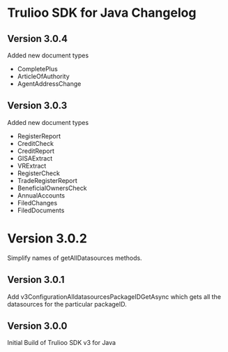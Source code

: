 # Trulioo SDK for Java Changelog

## Version 3.0.4
Added new document types
- CompletePlus
- ArticleOfAuthority
- AgentAddressChange

## Version 3.0.3
Added new document types
- RegisterReport
- CreditCheck
- CreditReport
- GISAExtract
- VRExtract
- RegisterCheck
- TradeRegisterReport
- BeneficialOwnersCheck
- AnnualAccounts
- FiledChanges
- FiledDocuments

# Version 3.0.2

Simplify names of getAllDatasources methods.

## Version 3.0.1

Add v3ConfigurationAlldatasourcesPackageIDGetAsync which gets all the datasources for the particular packageID.

## Version 3.0.0

Initial Build of Trulioo SDK v3 for Java